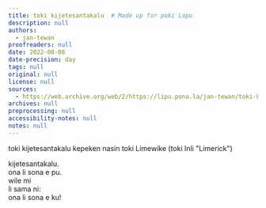 ```yaml
---
title: toki kijetesantakalu  # Made up for poki Lapo
description: null
authors:
  - jan-tewan
proofreaders: null
date: 2022-08-08
date-precision: day
tags: null
original: null
license: null
sources:
  - https://web.archive.org/web/2/https://lipu.pona.la/jan-tewan/toki-kijetesantakalu-kepeken-nasin-toki-limewike-toki-inli-limerick
archives: null
preprocessing: null
accessibility-notes: null
notes: null
---
```


toki kijetesantakalu kepeken nasin toki Limewike (toki Inli "Limerick")

kijetesantakalu.  
ona li sona e pu.  
wile mi  
li sama ni:  
ona li sona e ku!
